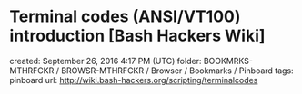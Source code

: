 # Terminal codes (ANSI/VT100) introduction [Bash Hackers Wiki]

created: September 26, 2016 4:17 PM (UTC)
folder: BOOKMRKS-MTHRFCKR / BROWSR-MTHRFCKR / Browser / Bookmarks / Pinboard
tags: pinboard
url: http://wiki.bash-hackers.org/scripting/terminalcodes